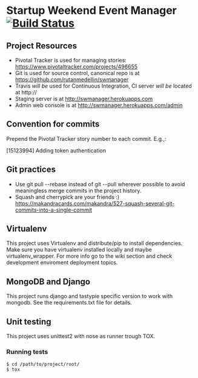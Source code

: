 # Startup Weekend Event Manager [![Build Status](https://secure.travis-ci.org/rutanmedellin/swmanager.png?branch=master)](http://travis-ci.org/rutanmedellin/swmanager)

## Project Resources
  * Pivotal Tracker is used for managing stories: https://www.pivotaltracker.com/projects/496655
  * Git is used for source control, canonical repo is at https://github.com/rutanmedellin/swmanager
  * Travis _will be_ used for Continuous Integration, CI server _will be_ located at http://
  * Staging server is at http://swmanager.herokuapps.com
  * Admin web console is at http://swmanager.herokuapps.com/admin

## Convention for commits

Prepend the Pivotal Tracker story number to each commit.  E.g.,:

[15123994] Adding token authentication

## Git practices

  * Use git pull --rebase instead of git --pull wherever possible to avoid meaningless merge commits in the project history.
  * Squash and cherrypick are your friends :) https://makandracards.com/makandra/527-squash-several-git-commits-into-a-single-commit

## Virtualenv

This project uses Virtualenv and distribute/pip to install dependencies. Make sure you have virtualenv installed locally and maybe virtualenv_wrapper. For more info go to the wiki section and check development enviroment deployment topics.

## MongoDB and Django

This project runs django and tastypie specific version to work with mongodb. See the requirements.txt file for details.

## Unit testing

This project uses unittest2 with nose as runner trough TOX.

### Running tests
```
$ cd /path/to/project/root/
$ tox
```